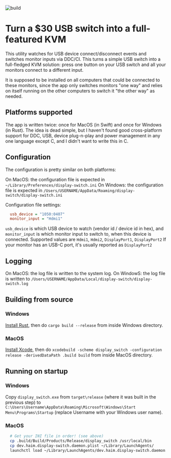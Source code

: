 ![build](https://github.com/haimgel/display-switch/workflows/build/badge.svg)

# Turn a $30 USB switch into a full-featured KVM

This utility watches for USB device connect/disconnect events and switches monitor inputs via DDC/CI. This turns
a simple USB switch into a full-fledged KVM solution: press one button on your USB switch and all your monitors
connect to a different input.

It is supposed to be installed on all computers that could be connected to these monitors, since the app only switches
monitors "one way" and relies on itself running on the other computers to switch it "the other way" as needed.
 
## Platforms supported

The app is written twice: once for MacOS (in Swift) and once for Windows (in Rust). The idea is dead simple, but I
haven't found good cross-platform support for DDC, USB, device plug-n-play and power management in any one language
except C, and I didn't want to write this in C.

## Configuration

The configuration is pretty similar on both platforms:

On MacOS: the configuration file is expected in `~/Library/Preferences/display-switch.ini`
On Windows: the configuration file is expected in `/Users/USERNAME/AppData/Roaming/display-switch/display-switch.ini`

Configuration file settings:

```ini
  usb_device = "1050:0407"
  monitor_input = "Hdmi1"
```

`usb_device` is which USB device to watch (vendor id / device id in hex), and `monitor_input` is which monitor input
to switch to, when this device is connected. Supported values are `Hdmi1`, `Hdmi2`, `DisplayPort1`, `DisplayPort2`
If your monitor has an USB-C port, it's usually reported as `DisplayPort2`

## Logging

On MacOS: the log file is written to the system log.
On WindowS: the log file is written to `/Users/USERNAME/AppData/Local/display-switch/display-switch.log`

## Building from source

### Windows

[Install Rust](https://www.rust-lang.org/tools/install), then do `cargo build --release` from inside Windows directory.

### MacOS

[Install Xcode](https://developer.apple.com/xcode/), then do
`xcodebuild -scheme display_switch -configuration release -derivedDataPath .build build` from inside MacOS directory.

## Running on startup

### Windows

Copy `display_switch.exe` from `target\release` (where it was built in the previous step) to 
`C:\Users\Username\AppData\Roaming\Microsoft\Windows\Start Menu\Programs\Startup` (replace Username with your 
Windows user name).

### MacOS

```bash
  # Get your INI file in order! (see above)
  cp .build/Build/Products/Release/display_switch /usr/local/bin
  cp dev.haim.display-switch.daemon.plist ~/Library/LaunchAgents/
  launchctl load ~/Library/LaunchAgents/dev.haim.display-switch.daemon.plist
```
